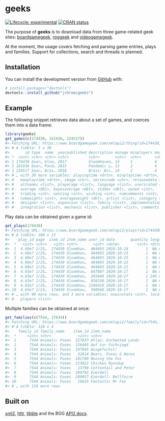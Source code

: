 
<!-- README.md is generated from README.Rmd. Please edit that file -->

# geeks

<!-- badges: start -->

[![Lifecycle:
experimental](https://img.shields.io/badge/lifecycle-experimental-orange.svg)](https://www.tidyverse.org/lifecycle/#experimental)
[![CRAN
status](https://www.r-pkg.org/badges/version/geeks)](https://CRAN.R-project.org/package=geeks)
<!-- badges: end -->

The purpose of **geeks** is to download data from three game-related
geek sites: [boardgamegeek](https://www.boardgamegeek.com),
[rpggeek](https://rpggeek.com) and
[videogamegeek](https://videogamegeek.com).

At the moment, the usage covers fetching and parsing game entries, plays
and families. Support for collections, search and threads is planned.

## Installation

You can install the development version from
[GitHub](https://github.com/) with:

``` r
# install.packages("devtools")
devtools::install_github("jchrom/geeks")
```

## Example

The following snippet retrieves data about a set of games, and coerces
them into a data frame:

``` r
library(geeks)
get_games(c(174430, 161936, 224517))
#> Fetching URL: https://www.boardgamegeek.com/xmlapi2/thing?id=174430,161936,224517&stats=1&versions=1&marketplace=1&videos=1&comments=1&ratingcomments=1&pagesize=100&page=1
#> # A tibble: 3 x 38
#>       id type  name  yearpublished description minage minplayers maxplayers
#> *  <int> <chr> <chr> <chr>         <chr>       <chr>  <chr>      <chr>     
#> 1 174430 boar… Gloo… 2017          Gloomhaven… 14     1          4         
#> 2 161936 boar… Pand… 2015          Pandemic L… 13     2          4         
#> 3 224517 boar… Bras… 2018          Brass: Bir… 14     2          4         
#> # … with 30 more variables: playingtime <drtn>, minplaytime <drtn>,
#> #   maxplaytime <drtn>, image <chr>, seriescode <chr>, releasedate <date>,
#> #   altnames <list>, playerage <list>, language <list>, usersrated <int>,
#> #   average <dbl>, bayesaverage <dbl>, stddev <dbl>, owned <int>,
#> #   trading <int>, wanting <int>, wishing <int>, numcomments <int>,
#> #   numweights <int>, averageweight <dbl>, artist <list>, category <list>,
#> #   designer <list>, expansion <list>, family <list>, implementation <list>,
#> #   integration <list>, mechanic <list>, publisher <list>, comments <list>
```

Play data can be obtained given a game id:

``` r
get_plays(174430)
#> Fetching URL: https://www.boardgamegeek.com/xmlapi2/plays?id=174430&pagesize=100&page=1
#> # A tibble: 100 x 12
#>    play_id page  item_id item_name user_id date       quantity length incomplete
#>  *   <int> <chr>   <int> <chr>       <int> <date>        <int> <drtn> <lgl>     
#>  1  4.60e7 1/25…  174430 Gloomhav…  464693 2020-10-24        1  NA m… FALSE     
#>  2  4.60e7 1/25…  174430 Gloomhav…  464693 2020-10-23        1  NA m… FALSE     
#>  3  4.60e7 1/25…  174430 Gloomhav…  464693 2020-10-23        1  NA m… FALSE     
#>  4  4.60e7 1/25…  174430 Gloomhav…  464693 2020-10-22        1  NA m… FALSE     
#>  5  4.60e7 1/25…  174430 Gloomhav…  464693 2020-10-21        1  NA m… FALSE     
#>  6  4.63e7 1/25…  174430 Gloomhav…  847807 2020-10-17        1  NA m… FALSE     
#>  7  4.63e7 1/25…  174430 Gloomhav…  265648 2020-10-17        1 245 m… FALSE     
#>  8  4.63e7 1/25…  174430 Gloomhav…  858330 2020-10-17        1  NA m… FALSE     
#>  9  4.63e7 1/25…  174430 Gloomhav… 1349419 2020-10-17        1  NA m… FALSE     
#> 10  4.63e7 1/25…  174430 Gloomhav…  598948 2020-10-17        1  NA m… FALSE     
#> # … with 90 more rows, and 3 more variables: nowinstats <int>, location <chr>,
#> #   players <list>
```

Multiple families can be obtained at once:

``` r
get_families(c(7544, 17634))
#> Fetching URL: https://www.boardgamegeek.com/xmlapi2/family?id=7544,17634
#> # A tibble: 126 x 4
#>    family_id family_name    item_id item_name             
#>  *     <int> <chr>            <int> <chr>                 
#>  1      7544 Animals: Foxes  227837 Atlas: Enchanted Lands
#>  2      7544 Animals: Foxes  156405 Auf zur Fuchsjagd     
#>  3      7544 Animals: Foxes  197945 Ausgefuchst!          
#>  4      7544 Animals: Foxes   32814 Bears, Foxes & Hares  
#>  5      7544 Animals: Foxes  101760 Boxing the Fox        
#>  6      7544 Animals: Foxes  213822 Chicken Roundup       
#>  7      7544 Animals: Foxes   13790 Cottontail and Peter  
#>  8      7544 Animals: Foxes  199792 Everdell              
#>  9      7544 Animals: Foxes  289057 Everdell: Bellfaire   
#> 10      7544 Animals: Foxes   19625 Fantastic Mr Fox      
#> # … with 116 more rows
```

## Built on

[xml2](https://github.com/r-lib/xml2),
[httr](https://github.com/r-lib/httr),
[tibble](https://github.com/tidyverse/tibble) and the BGG [API2
docs](https://boardgamegeek.com/wiki/page/BGG_XML_API2).
